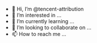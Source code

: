 - 👋 Hi, I’m @tencent-attribution
- 👀 I’m interested in ...
- 🌱 I’m currently learning ...
- 💞️ I’m looking to collaborate on ...
- 📫 How to reach me ...

<!---
tencent-attribution/tencent-attribution is a ✨ special ✨ repository because its `README.md` (this file) appears on your GitHub profile.
You can click the Preview link to take a look at your changes.
--->
